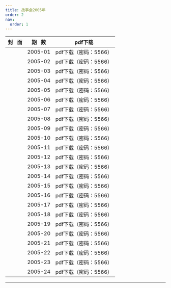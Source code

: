 ```yaml
---
title: 故事会2005年
order: 2
nav:
  order: 1
---
```

| 封   面 | 期   数 |        pdf下载        |
| :-------: | :-------: | :-------------------: |
|          |  2005-01  | pdf下载（密码：5566） |
|          |  2005-02  | pdf下载（密码：5566） |
|          |  2005-03  | pdf下载（密码：5566） |
|          |  2005-04  | pdf下载（密码：5566） |
|          |  2005-05  | pdf下载（密码：5566） |
|          |  2005-06  | pdf下载（密码：5566） |
|          |  2005-07  | pdf下载（密码：5566） |
|          |  2005-08  | pdf下载（密码：5566） |
|          |  2005-09  | pdf下载（密码：5566） |
|          |  2005-10  | pdf下载（密码：5566） |
|          |  2005-11  | pdf下载（密码：5566） |
|          |  2005-12  | pdf下载（密码：5566） |
|          |  2005-13  | pdf下载（密码：5566） |
|          |  2005-14  | pdf下载（密码：5566） |
|          |  2005-15  | pdf下载（密码：5566） |
|          |  2005-16  | pdf下载（密码：5566） |
|          |  2005-17  | pdf下载（密码：5566） |
|          |  2005-18  | pdf下载（密码：5566） |
|          |  2005-19  | pdf下载（密码：5566） |
|          |  2005-20  | pdf下载（密码：5566） |
|          |  2005-21  | pdf下载（密码：5566） |
|          |  2005-22  | pdf下载（密码：5566） |
|          |  2005-23  | pdf下载（密码：5566） |
|          |  2005-24  | pdf下载（密码：5566） |

---
